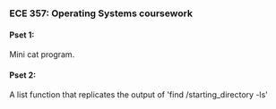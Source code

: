 ### ECE 357: Operating Systems coursework

#### Pset 1: 
Mini cat program.

#### Pset 2:
A list function that replicates the output of 'find /starting_directory -ls'

